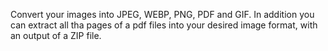 Convert your images into JPEG, WEBP, PNG, PDF and GIF. In addition you can extract all tha pages of a pdf files into your desired image format, with an output of a ZIP file.